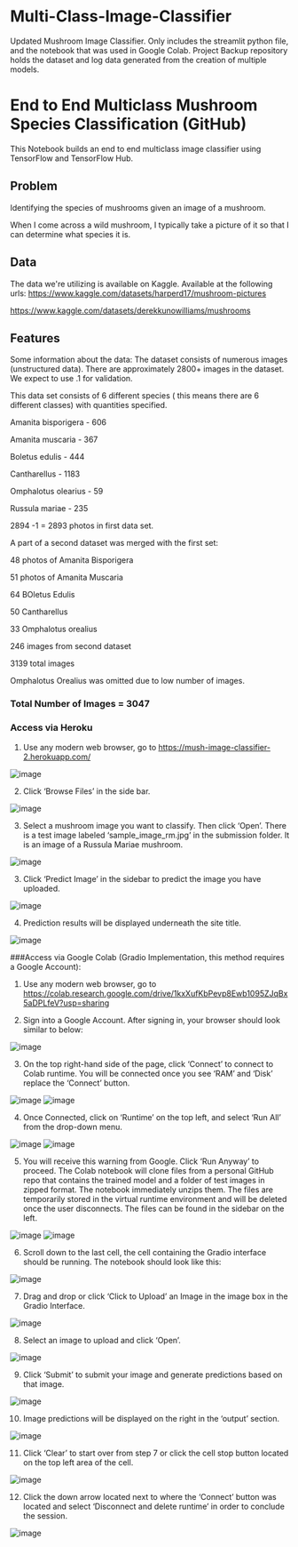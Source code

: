 # Multi-Class-Image-Classifier
 Updated Mushroom Image Classifier. Only includes the streamlit python file, and the notebook that was used in Google Colab.  Project Backup repository holds the dataset and log data generated from the creation of multiple models.  


# End to End Multiclass Mushroom Species Classification (GitHub)
This Notebook builds an end to end multiclass image classifier using TensorFlow and TensorFlow Hub.

## Problem
Identifying the species of mushrooms given an image of a mushroom.

When I come across a wild mushroom, I typically take a picture of it so that I can determine what species it is. 

## Data
The data we're utilizing is available on Kaggle.
Available at the following urls:
https://www.kaggle.com/datasets/harperd17/mushroom-pictures

https://www.kaggle.com/datasets/derekkunowilliams/mushrooms

## Features
Some information about the data:
The dataset consists of numerous images (unstructured data).
There are approximately 2800+ images in the dataset. We expect to use .1 for validation.

This data set consists of 6 different species ( this means there are 6 different classes) with quantities specified.

Amanita bisporigera - 606

Amanita muscaria - 367

Boletus edulis - 444

Cantharellus - 1183

Omphalotus olearius - 59

Russula mariae - 235

2894 -1 = 2893 photos in first data set.

A part of a second dataset was merged with the first set:

48 photos of Amanita Bisporigera

51 photos of Amanita Muscaria

64 BOletus Edulis

50 Cantharellus

33 Omphalotus orealius

246 images from second dataset

3139 total images

Omphalotus Orealius was omitted due to low number of images.

### **Total Number of Images = 3047**

### Access via Heroku
1. Use any modern web browser, go to https://mush-image-classifier-2.herokuapp.com/

![image](https://user-images.githubusercontent.com/41842178/178397432-1770275c-97c2-4b17-a2ab-e063407ef65f.png)


 
2. Click ‘Browse Files’ in the side bar.	

 ![image](https://user-images.githubusercontent.com/41842178/178397417-0b5d8e9e-58dd-4558-a84f-4b626bc14fcd.png)

 
 
3. Select a mushroom image you want to classify. Then click ‘Open’. There is a test image labeled ‘sample_image_rm.jpg’ in the submission folder. It is an image of a Russula Mariae mushroom. 
 
![image](https://user-images.githubusercontent.com/41842178/178397373-6f7c0219-7fa5-4cfb-b19c-1e81d8856ba2.png)

  
  
3. Click ‘Predict Image’ in the sidebar to predict the image you have uploaded. 

![image](https://user-images.githubusercontent.com/41842178/178397355-92e54bcd-0057-4096-ad0a-c37d58dd4437.png)

 
 
4. Prediction results will be displayed underneath the site title.

 ![image](https://user-images.githubusercontent.com/41842178/178397340-540feac4-926f-4d4e-bf42-3c542659d88d.png)



###Access via Google Colab (Gradio Implementation, this method requires a Google Account):


1.	Use any modern web browser, go to https://colab.research.google.com/drive/1kxXufKbPevp8Ewb1095ZJqBx5aDPLfeV?usp=sharing



2.	Sign into a Google Account. After signing in, your browser should look similar to below:
 
 ![image](https://user-images.githubusercontent.com/41842178/178398024-1ef58896-058d-4580-bd62-6274b2d1b083.png)

 
3.	On the top right-hand side of the page, click ‘Connect’ to connect to Colab runtime. You will be connected once you see ‘RAM’ and ‘Disk’ replace the ‘Connect’ button. 
 	 
   ![image](https://user-images.githubusercontent.com/41842178/178398008-52aa84c6-9801-4c97-87ac-00cdede69cde.png)
![image](https://user-images.githubusercontent.com/41842178/178398017-47d46b4a-ba84-4bc1-88e2-edbdf7d5cb72.png)

   
4.	Once Connected, click on ‘Runtime’ on the top left, and select ‘Run All’ from the drop-down menu. 
 	 
![image](https://user-images.githubusercontent.com/41842178/178397981-385070fe-1a1f-450b-9254-453d405a5544.png)
![image](https://user-images.githubusercontent.com/41842178/178397991-2b87885f-cd65-48f9-ae7b-a763271b25af.png)

   
5.	You will receive this warning from Google. Click ‘Run Anyway’ to proceed. The Colab notebook will clone files from a personal GitHub repo that contains the trained model and a folder of test images in zipped format. The notebook immediately unzips them. The files are temporarily stored in the virtual runtime environment and will be deleted once the user disconnects. The files can be found in the sidebar on the left.
  
![image](https://user-images.githubusercontent.com/41842178/178397932-34cc44c5-73e2-4c87-a341-1ed1a85a8dd6.png)
![image](https://user-images.githubusercontent.com/41842178/178397938-55dd0285-729a-4d93-a14d-54a2b18c2d44.png)

  
6.	Scroll down to the last cell, the cell containing the Gradio interface should be running. The notebook should look like this: 
 
 ![image](https://user-images.githubusercontent.com/41842178/178397914-2e7d819d-a56f-4df3-98b0-7e2d97ce7c44.png)

 
7.	Drag and drop or click ‘Click to Upload’ an Image in the image box in the Gradio Interface.
 
 ![image](https://user-images.githubusercontent.com/41842178/178397900-f894eb24-8dca-4b17-9b60-b65edc632d6e.png)

 
8.	Select an image to upload and click ‘Open’.

![image](https://user-images.githubusercontent.com/41842178/178397887-fdf75c39-17ca-4088-bd2c-7a26163fd7fb.png)

 
9.	Click ‘Submit’ to submit your image and generate predictions based on that image. 
 
 ![image](https://user-images.githubusercontent.com/41842178/178397875-7d56f015-465d-44d4-b6dd-bd381c46e2af.png)

 
10.	Image predictions will be displayed on the right in the ‘output’ section. 
 
 ![image](https://user-images.githubusercontent.com/41842178/178397866-0ad1c261-f038-491e-a94a-1161b0612a56.png)

 
11.	Click ‘Clear’ to start over from step 7 or click the cell stop button located on the top left area of the cell. 
 
 ![image](https://user-images.githubusercontent.com/41842178/178397861-0b03271b-7be2-4b81-967e-65de43fcd815.png)

 
12.	Click the down arrow located next to where the ‘Connect’ button was located and select ‘Disconnect and delete runtime’ in order to conclude the session. 
 
![image](https://user-images.githubusercontent.com/41842178/178397850-de4c222d-497a-447d-b14b-4f17f720ab58.png)

